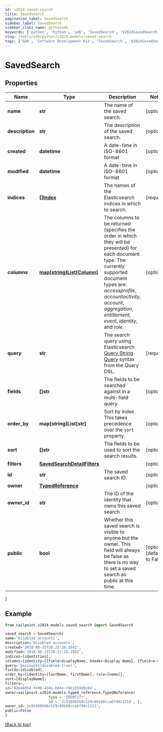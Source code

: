 ```yaml
---
id: v2024-saved-search
title: SavedSearch
pagination_label: SavedSearch
sidebar_label: SavedSearch
sidebar_class_name: pythonsdk
keywords: ['python', 'Python', 'sdk', 'SavedSearch', 'V2024SavedSearch'] 
slug: /tools/sdk/python/v2024/models/saved-search
tags: ['SDK', 'Software Development Kit', 'SavedSearch', 'V2024SavedSearch']
---
```


# SavedSearch


## Properties

Name | Type | Description | Notes
------------ | ------------- | ------------- | -------------
**name** | **str** | The name of the saved search.  | [optional] 
**description** | **str** | The description of the saved search.  | [optional] 
**created** | **datetime** | A date-time in ISO-8601 format | [optional] 
**modified** | **datetime** | A date-time in ISO-8601 format | [optional] 
**indices** | [**[]Index**](index) | The names of the Elasticsearch indices in which to search.  | [required]
**columns** | [**map[string]List[Column]**](list) | The columns to be returned (specifies the order in which they will be presented) for each document type.  The currently supported document types are: _accessprofile_, _accountactivity_, _account_, _aggregation_, _entitlement_, _event_, _identity_, and _role_.  | [optional] 
**query** | **str** | The search query using Elasticsearch [Query String Query](https://www.elastic.co/guide/en/elasticsearch/reference/5.2/query-dsl-query-string-query.html#query-string) syntax from the Query DSL.  | [required]
**fields** | **[]str** | The fields to be searched against in a multi-field query.  | [optional] 
**order_by** | **map[string]List[str]** | Sort by index. This takes precedence over the `sort` property.  | [optional] 
**sort** | **[]str** | The fields to be used to sort the search results.  | [optional] 
**filters** | [**SavedSearchDetailFilters**](saved-search-detail-filters) |  | [optional] 
**id** | **str** | The saved search ID.  | [optional] 
**owner** | [**TypedReference**](typed-reference) |  | [optional] 
**owner_id** | **str** | The ID of the identity that owns this saved search. | [optional] 
**public** | **bool** | Whether this saved search is visible to anyone but the owner. This field will always be false as there is no way to set a saved search as public at this time. | [optional] [default to False]
}

## Example

```python
from sailpoint.v2024.models.saved_search import SavedSearch

saved_search = SavedSearch(
name='Disabled accounts',
description='Disabled accounts',
created='2018-06-25T20:22:28.104Z',
modified='2018-06-25T20:22:28.104Z',
indices=[identities],
columns={identity=[{field=displayName, header=Display Name}, {field=e-mail, header=Work Email}]},
query='@accounts(disabled:true)',
fields=[disabled],
order_by={identity=[lastName, firstName], role=[name]},
sort=[displayName],
filters=,
id='0de46054-fe90-434a-b84e-c6b3359d0c64',
owner=sailpoint.v2024.models.typed_reference.TypedReference(
                    type = 'IDENTITY', 
                    id = '2c91808568c529c60168cca6f90c1313', ),
owner_id='2c91808568c529c60168cca6f90c1313',
public=False
)

```
[[Back to top]](#) 

